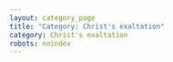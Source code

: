 ```yaml
---
layout: category_page
title: "Category: Christ's exaltation"
category: Christ's exaltation
robots: noindex
---
```

